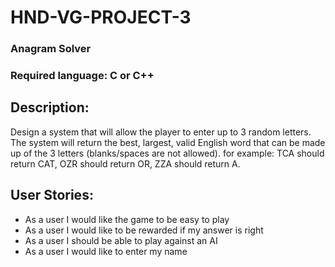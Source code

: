 # HND-VG-PROJECT-3
### Anagram Solver 
### Required language: C or C++
## Description:

Design a system that will allow the player to enter up to 3 random letters. The system will return the best, largest, valid English word that can be made up of the 3 letters (blanks/spaces are not allowed). for example: TCA should return CAT, OZR should return OR, ZZA should return A.

## User Stories:

* As a user I would like the game to be easy to play
* As a user I would like to be rewarded if my answer is right
* As a user I should be able to play against an AI
* As a user I would like to enter my name
